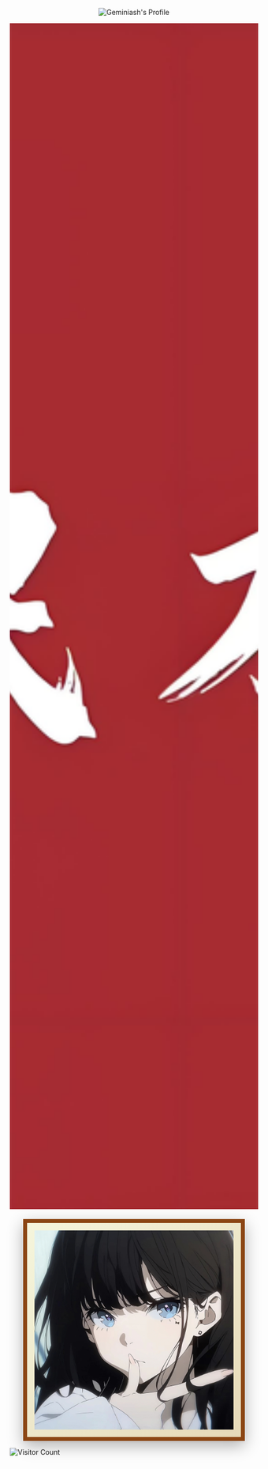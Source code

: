 <div id="title" align=center>

![Geminiash's Profile](https://readme-typing-svg.herokuapp.com?font=Segoe+Script&center=true&lines=Geminiash)

<div style="display: flex; flex-direction: column; width: 100%; align-items: center;">
  <img src="image/f5525c51-0b3d-47ae-be2f-617c88ac5418.jpg" alt="图片1" style="width:100%; height:60vh; object-fit: cover; margin-bottom: 20px;">
  
  <div style="width: 80%; max-width: 500px; border: 8px solid #8B4513; padding: 15px; background: linear-gradient(135deg, #f5f5dc 0%, #e6d9b8 100%); box-shadow: 0 10px 30px rgba(0,0,0,0.3);">
    <img src="image/4d7de1a225e39519b40ec3c908d22ca5.jpg" alt="图片2" style="width:100%; height: auto; display: block;">
  </div>
</div>

</div>

![Visitor Count](https://profile-counter.glitch.me/Geminiash/count.svg)
